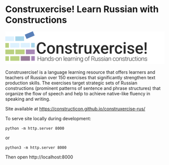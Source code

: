 # Construxercise! Learn Russian with Constructions

![Logo](https://raw.githubusercontent.com/constructicon/construxercise-rus/main/images/main_logo.png)

Construxercise! is a language learning resource that offers learners and teachers of Russian over 150 exercises that significantly strengthen text production skills. The exercises target strategic sets of Russian constructions (prominent patterns of sentence and phrase structures) that organize the flow of speech and help to achieve native-like fluency in speaking and writing. 


Site available at https://constructicon.github.io/construxercise-rus/

To serve site locally during development:

```
python -m http.server 8000
```

or 

```
python3 -m http.server 8000
```

Then open http://localhost:8000